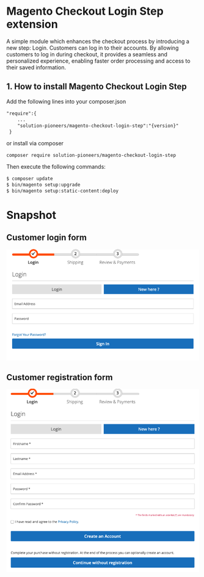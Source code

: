 # Magento Checkout Login Step extension

A simple module which enhances the checkout process by introducing a new step: Login. Customers can log in to their accounts. By allowing customers to log in during checkout, it provides a seamless and personalized experience, enabling faster order processing and access to their saved information.

## 1. How to install Magento Checkout Login Step

Add the following lines into your composer.json
 
```
"require":{
    ...
    "solution-pioneers/magento-checkout-login-step":"{version}"
 }
```
or install via composer

```
composer require solution-pioneers/magento-checkout-login-step
```

Then execute the following commands:

```
$ composer update
$ bin/magento setup:upgrade
$ bin/magento setup:static-content:deploy
```

# Snapshot

## Customer login form

![ScreenShot](https://raw.githubusercontent.com/solution-pioneers/magento-checkout-login-step/master/Snapshot/login-form.png)

## Customer registration form

![ScreenShot](https://raw.githubusercontent.com/solution-pioneers/magento-checkout-login-step/master/Snapshot/registration-form.png)